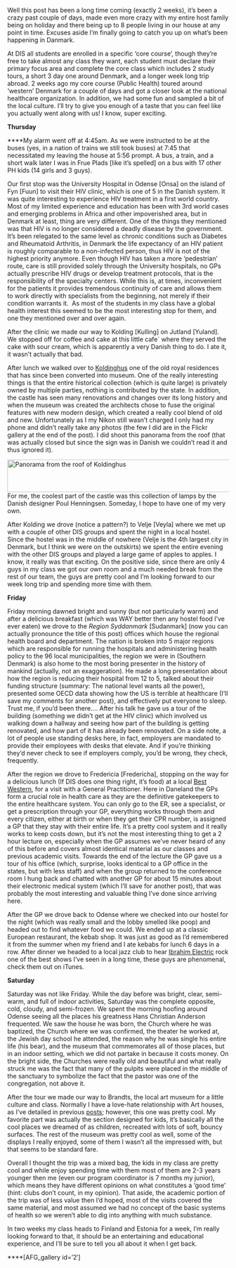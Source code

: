 Well this post has been a long time coming (exactly 2 weeks), it&#8217;s been a crazy past couple of days, made even more crazy with my entire host family being on holiday and there being up to 8 people living in our house at any point in time. Excuses aside I&#8217;m finally going to catch you up on what&#8217;s been happening in Danmark.

At DIS all students are enrolled in a specific &#8216;core course&#8217;, though they&#8217;re free to take almost any class they want, each student must declare their primary focus area and complete the core class which includes 2 study tours, a short 3 day one around Denmark, and a longer week long trip abroad. 2 weeks ago my core course (Public Health) toured around &#8216;western&#8217; Denmark for a couple of days and got a closer look at the national healthcare organization. In addition, we had some fun and sampled a bit of the local culture. I&#8217;ll try to give you enough of a taste that you can feel like you actually went along with us! I know, super exciting.

**Thursday**

****My alarm went off at 4:45am. As we were instructed to be at the buses (yes, in a nation of trains we still took buses) at 7:45 that necessitated my leaving the house at 5:56 prompt. A bus, a train, and a short walk later I was in Frue Plads [like it&#8217;s spelled] on a bus with 17 other PH kids (14 girls and 3 guys).

Our first stop was the University Hospital in Odense [Onsa] on the island of Fyn [Fuun] to visit their HIV clinic, which is one of 5 in the Danish system. It was quite interesting to experience HIV treatment in a first world country. Most of my limited experience and education has been with 3rd world cases and emerging problems in Africa and other impoverished area, but in Denmark at least, thing are very different. One of the things they mentioned was that HIV is no longer considered a deadly disease by the government. It&#8217;s been relegated to the same level as chronic conditions such as Diabetes and Rheumatoid Arthritis, in Denmark the life expectancy of an HIV patient is roughly comparable to a non-infected person, thus HIV is not of the highest priority anymore. Even though HIV has taken a more &#8216;pedestrian&#8217; route, care is still provided solely through the University hospitals, no GPs actually prescribe HIV drugs or develop treatment protocols, that is the responsibility of the specialty centers. While this is, at times, inconvenient for the patients it provides tremendous continuity of care and allows them to work directly with specialists from the beginning, not merely if their condition warrants it.  As most of the students in my class have a global health interest this seemed to be the most interesting stop for them, and one they mentioned over and over again.

After the clinic we made our way to Kolding [Kulling] on Jutland [Yuland]. We stopped off for coffee and cake at this little cafe´ where they served the cake with sour cream, which is apparently a very Danish thing to do. I ate it, it wasn&#8217;t actually that bad.

After lunch we walked over to <a title="Koldinghus" href="http://www.koldinghus.dk/Default.aspx?ID&#61;2268" target="_blank">Koldinghus</a> one of the old royal residences that has since been converted into museum. One of the really interesting things is that the entire historical collection (which is quite large) is privately owned by multiple parties, nothing is contributed by the state. In addition, the castle has seen many renovations and changes over its long history and when the museum was created the architects chose to fuse the original features with new modern design, which created a really cool blend of old and new. Unfortunately as I my Nikon still wasn&#8217;t charged I only had my phone and didn&#8217;t really take any photos (the few I did are in the Flickr gallery at the end of the post). I did shoot this panorama from the roof (that was actually closed but since the sign was in Danish we couldn&#8217;t read it and thus ignored it).

<img class="aligncenter size-large wp-image-96" title="Koldinghus Panorama" src="https://files.nickrobison.com/images/2012/02/Kolding_web-1024x131.jpg" alt="Panorama from the roof of Koldinghus" width="584" height="74" srcset="https://files.nickrobison.com/images/2012/02/Kolding_web-1024x131.jpg 1024w, https://files.nickrobison.com/images/2012/02/Kolding_web-300x38.jpg 300w, https://files.nickrobison.com/images/2012/02/Kolding_web-500x64.jpg 500w" sizes="(max-width: 584px) 100vw, 584px" />For me, the coolest part of the castle was this collection of lamps by the Danish designer Poul Henningsen. Someday, I hope to have one of my very own.

After Kolding we drove (notice a pattern?) to Velje [Veyla] where we met up with a couple of other DIS groups and spent the night in a local hostel. Since the hostel was in the middle of nowhere (Velje is the 4th largest city in Denmark, but I think we were on the outskirts) we spent the entire evening with the other DIS groups and played a large game of apples to apples. I know, it really was that exciting. On the positive side, since there are only 4 guys in my class we got our own room and a much needed break from the rest of our team, the guys are pretty cool and I&#8217;m looking forward to our week long trip and spending more time with them.

**Friday**

Friday morning dawned bright and sunny (but not particularly warm) and after a delicious breakfast (which was WAY better then any hostel food I&#8217;ve ever eaten) we drove to the _Region Syddanmark_ \[Sudanmark\] (now you can actually pronounce the title of this post) offices which house the regional health board and department. The nation is broken into 5 major regions which are responsible for running the hospitals and administering health policy to the 96 local municipalities, the region we were in (Southern Denmark) is also home to the most boring presenter in the history of mankind (actually, not an exaggeration). He made a long presentation about how the region is reducing their hospital from 12 to 5, talked about their funding structure (summary: The national level wants all the power), presented some OECD data showing how the US is terrible at healthcare (I&#8217;ll save my comments for another post), and effectively put everyone to sleep. Trust me, if you&#8217;d been there&#8230;. After his talk he gave us a tour of the building (something we didn&#8217;t get at the HIV clinic) which involved us walking down a hallway and seeing how part of the building is getting renovated, and how part of it has already been renovated. On a side note, a lot of people use standing desks here, in fact, employers are mandated to provide their employees with desks that elevate. And if you&#8217;re thinking they&#8217;d never check to see if employers comply, you&#8217;d be wrong, they check, frequently.

After the region we drove to Fredericia [Fredericha], stopping on the way for a delicious lunch (If DIS does one thing right, it&#8217;s food) at a local <a title="Best Western" href="http://www.bestwestern.com/reservations/?IATA&#61;00163030&#38;gclid&#61;CJ3_i7qmsq4CFQwgfAodo1N6RQ" target="_blank">Best Western</a>, for a visit with a General Practitioner. Here in Daneland the GPs form a crucial role in health care as they are the definitive gatekeepers to the entire healthcare system. You can only go to the ER, see a specialist, or get a prescription through your GP, everything works through them and every citizen, either at birth or when they get their CPR number, is assigned a GP that they stay with their entire life. It&#8217;s a pretty cool system and it really works to keep costs down, but it&#8217;s not the most interesting thing to get a 2 hour lecture on, especially when the GP assumes we&#8217;ve never heard of any of this before and covers almost identical material as our classes and previous academic visits. Towards the end of the lecture the GP gave us a tour of his office (which, surprise, looks identical to a GP office in the states, but with less staff) and when the group returned to the conference room I hung back and chatted with another GP for about 15 minutes about their electronic medical system (which I&#8217;ll save for another post), that was probably the most interesting and valuable thing I&#8217;ve done since arriving here.

After the GP we drove back to Odense where we checked into our hostel for the night (which was really small and the lobby smelled like poop) and headed out to find whatever food we could. We ended up at a classic European restaurant, the kebab shop. It was just as good as I&#8217;d remembered it from the summer when my friend and I ate kebabs for lunch 6 days in a row. After dinner we headed to a local jazz club to hear <a title="Ibrahim Electric" href="http://www.ibrahimelectric.dk/" target="_blank">Ibrahim Electric</a> rock one of the best shows I&#8217;ve seen in a long time, these guys are phenomenal, check them out on iTunes.

**Saturday**

Saturday was not like Friday. While the day before was bright, clear, semi-warm, and full of indoor activities, Saturday was the complete opposite, cold, cloudy, and semi-frozen. We spent the morning hoofing around Odense seeing all the places his greatness Hans Christian Anderson frequented. We saw the house he was born, the Church where he was baptized, the Church where we was confirmed, the theater he worked at, the Jewish day school he attended, the reason why he was single his entire life (his bear), and the museum that commemorates all of those places, but in an indoor setting, which we did not partake in because it costs money. On the bright side, the Churches were really old and beautiful and what really struck me was the fact that many of the pulpits were placed in the middle of the sanctuary to symbolize the fact that the pastor was one of the congregation, not above it.

After the tour we made our way to Brandts, the local art museum for a little culture and class. Normally I have a love-hate relationship with Art houses, as I&#8217;ve detailed in previous [posts][2]; however, this one was pretty cool. My favorite part was actually the section designed for kids, it&#8217;s basically all the cool places we dreamed of as children, recreated with lots of soft, bouncy surfaces. The rest of the museum was pretty cool as well, some of the displays I really enjoyed, some of them I wasn&#8217;t all the impressed with, but that seems to be standard fare.

Overall I thought the trip was a mixed bag, the kids in my class are pretty cool and while enjoy spending time with them most of them are 2-3 years younger then me (even our program coordinator is 7 months my junior), which means they have different opinions on what constitutes a &#8216;good time&#8217; (hint: clubs don&#8217;t count, in my opinion). That aside, the academic portion of the trip was of less value then I&#8217;d hoped, most of the visits covered the same material, and most assumed we had no concept of the basic systems of health so we weren&#8217;t able to dig into anything with much substance.

In two weeks my class heads to Finland and Estonia for a week, I&#8217;m really looking forward to that, it should be an entertaining and educational experience, and I&#8217;ll be sure to tell you all about it when I get back.

****[AFG_gallery id=&#8217;2&#8242;]

[1]: https://files.nickrobison.com/images/2012/02/Kolding_web.jpg
[2]: http://www.nickrobison.com/2012/02/05/roskilde/ "Roskilde"